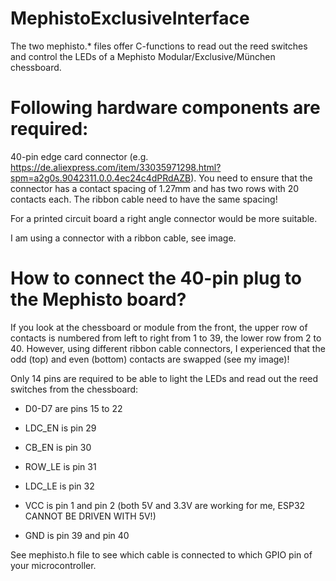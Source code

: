 # MephistoExclusiveInterface

The two mephisto.* files offer C-functions to read out the reed switches and control the LEDs of a Mephisto Modular/Exclusive/München chessboard.

# Following hardware components are required:
40-pin edge card connector (e.g. https://de.aliexpress.com/item/33035971298.html?spm=a2g0s.9042311.0.0.4ec24c4dPRdAZB). 
You need to ensure that the connector has a contact spacing of 1.27mm and has two rows with 20 contacts each. The ribbon cable need to have the same spacing!

For a printed circuit board a right angle connector would be more suitable.

I am using a connector with a ribbon cable, see image.

# How to connect the 40-pin plug to the Mephisto board?

If you look at the chessboard or module from the front, the upper row of contacts is numbered from left to right from 1 to 39, the lower row from 2 to 40.
However, using different ribbon cable connectors, I experienced that the odd (top) and even (bottom) contacts are swapped (see my image)!

Only 14 pins are required to be able to light the LEDs and read out the reed switches from the chessboard:
* D0-D7 are pins 15 to 22
* LDC_EN is pin 29
* CB_EN  is pin 30
* ROW_LE is pin 31
* LDC_LE is pin 32

* VCC is pin 1 and pin 2 (both 5V and 3.3V are working for me, ESP32 CANNOT BE DRIVEN WITH 5V!)
* GND is pin 39 and pin 40

See mephisto.h file to see which cable is connected to which GPIO pin of your microcontroller.
